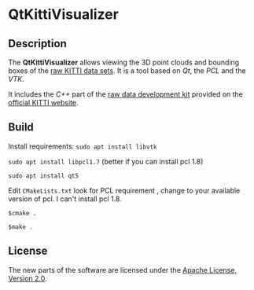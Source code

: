QtKittiVisualizer
=================

Description
-----------

The **QtKittiVisualizer** allows viewing the 3D point clouds and bounding boxes of the [raw KITTI data sets](http://www.cvlibs.net/datasets/kitti/raw_data.php).  It is a tool based on *Qt*, the *PCL* and the *VTK*.

It includes the *C++* part of the [raw data development kit](http://kitti.is.tue.mpg.de/kitti/devkit_raw_data.zip) provided on the [official KITTI website](http://www.cvlibs.net/datasets/kitti/).

Build
-----------
Install requirements:
`sudo apt install libvtk`

`sudo apt install libpcl1.7` (better if you can install pcl 1.8)

`sudo apt install qt5`

Edit `CMakeLists.txt` look for PCL requirement , change to your available version of pcl. I can't install pcl 1.8.

`$cmake .`

`$make .`



License
-------

The new parts of the software are licensed under the [Apache License, Version 2.0](http://www.apache.org/licenses/LICENSE-2.0).
